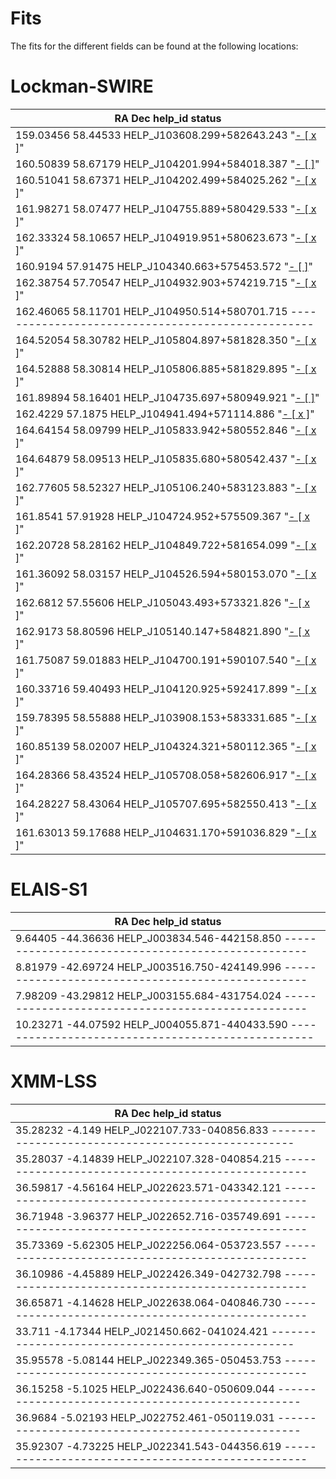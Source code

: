 
Fits
====


The fits for the different fields can be found at the following locations:
# Lockman-SWIRE
  
| RA Dec help_id status                                                                             |
| ------------------------------------------------------------------------------------------------- |
| 159.03456 58.44533 HELP_J103608.299+582643.243 "[- [ x ]](./output/Lockman-SWIRE/fit_1.md)"       |
| 160.50839 58.67179 HELP_J104201.994+584018.387 "[- [  ]](./output/Lockman-SWIRE/fit_2.md)"        |
| 160.51041 58.67371 HELP_J104202.499+584025.262 "[- [ x ]](./output/Lockman-SWIRE/fit_3.md)"       |
| 161.98271 58.07477 HELP_J104755.889+580429.533 "[- [ x ]](./output/Lockman-SWIRE/fit_4.md)"       |
| 162.33324 58.10657 HELP_J104919.951+580623.673 "[- [ x ]](./output/Lockman-SWIRE/fit_5.md)"       |
| 160.9194 57.91475 HELP_J104340.663+575453.572 "[- [  ]](./output/Lockman-SWIRE/fit_6.md)"         |
| 162.38754 57.70547 HELP_J104932.903+574219.715 "[- [ x ]](./output/Lockman-SWIRE/fit_7.md)"       |
| 162.46065 58.11701 HELP_J104950.514+580701.715 -------------------------------------------------- |
| 164.52054 58.30782 HELP_J105804.897+581828.350 "[- [ x ]](./output/Lockman-SWIRE/fit_9.md)"       |
| 164.52888 58.30814 HELP_J105806.885+581829.895 "[- [ x ]](./output/Lockman-SWIRE/fit_10.md)"      |
| 161.89894 58.16401 HELP_J104735.697+580949.921 "[- [  ]](./output/Lockman-SWIRE/fit_11.md)"       |
| 162.4229 57.1875 HELP_J104941.494+571114.886 "[- [ x ]](./output/Lockman-SWIRE/fit_12.md)"        |
| 164.64154 58.09799 HELP_J105833.942+580552.846 "[- [ x ]](./output/Lockman-SWIRE/fit_13.md)"      |
| 164.64879 58.09513 HELP_J105835.680+580542.437 "[- [ x ]](./output/Lockman-SWIRE/fit_14.md)"      |
| 162.77605 58.52327 HELP_J105106.240+583123.883 "[- [ x ]](./output/Lockman-SWIRE/fit_15.md)"      |
| 161.8541 57.91928 HELP_J104724.952+575509.367 "[- [ x ]](./output/Lockman-SWIRE/fit_16.md)"       |
| 162.20728 58.28162 HELP_J104849.722+581654.099 "[- [ x ]](./output/Lockman-SWIRE/fit_17.md)"      |
| 161.36092 58.03157 HELP_J104526.594+580153.070 "[- [ x ]](./output/Lockman-SWIRE/fit_18.md)"      |
| 162.6812 57.55606 HELP_J105043.493+573321.826 "[- [ x ]](./output/Lockman-SWIRE/fit_19.md)"       |
| 162.9173 58.80596 HELP_J105140.147+584821.890 "[- [ x ]](./output/Lockman-SWIRE/fit_20.md)"       |
| 161.75087 59.01883 HELP_J104700.191+590107.540 "[- [ x ]](./output/Lockman-SWIRE/fit_21.md)"      |
| 160.33716 59.40493 HELP_J104120.925+592417.899 "[- [ x ]](./output/Lockman-SWIRE/fit_22.md)"      |
| 159.78395 58.55888 HELP_J103908.153+583331.685 "[- [ x ]](./output/Lockman-SWIRE/fit_23.md)"      |
| 160.85139 58.02007 HELP_J104324.321+580112.365 "[- [ x ]](./output/Lockman-SWIRE/fit_24.md)"      |
| 164.28366 58.43524 HELP_J105708.058+582606.917 "[- [ x ]](./output/Lockman-SWIRE/fit_25.md)"      |
| 164.28227 58.43064 HELP_J105707.695+582550.413 "[- [ x ]](./output/Lockman-SWIRE/fit_26.md)"      |
| 161.63013 59.17688 HELP_J104631.170+591036.829 "[- [ x ]](./output/Lockman-SWIRE/fit_27.md)"      |
  

# ELAIS-S1
  
| RA Dec help_id status                                                                             |
| ------------------------------------------------------------------------------------------------- |
| 9.64405 -44.36636 HELP_J003834.546-442158.850 --------------------------------------------------  |
| 8.81979 -42.69724 HELP_J003516.750-424149.996 --------------------------------------------------  |
| 7.98209 -43.29812 HELP_J003155.684-431754.024 --------------------------------------------------  |
| 10.23271 -44.07592 HELP_J004055.871-440433.590 -------------------------------------------------- |
  

# XMM-LSS
  
| RA Dec help_id status                                                                            |
| ------------------------------------------------------------------------------------------------ |
| 35.28232 -4.149 HELP_J022107.733-040856.833 --------------------------------------------------   |
| 35.28037 -4.14839 HELP_J022107.328-040854.215 -------------------------------------------------- |
| 36.59817 -4.56164 HELP_J022623.571-043342.121 -------------------------------------------------- |
| 36.71948 -3.96377 HELP_J022652.716-035749.691 -------------------------------------------------- |
| 35.73369 -5.62305 HELP_J022256.064-053723.557 -------------------------------------------------- |
| 36.10986 -4.45889 HELP_J022426.349-042732.798 -------------------------------------------------- |
| 36.65871 -4.14628 HELP_J022638.064-040846.730 -------------------------------------------------- |
| 33.711 -4.17344 HELP_J021450.662-041024.421 --------------------------------------------------   |
| 35.95578 -5.08144 HELP_J022349.365-050453.753 -------------------------------------------------- |
| 36.15258 -5.1025 HELP_J022436.640-050609.044 --------------------------------------------------  |
| 36.9684 -5.02193 HELP_J022752.461-050119.031 --------------------------------------------------  |
| 35.92307 -4.73225 HELP_J022341.543-044356.619 -------------------------------------------------- |
  
